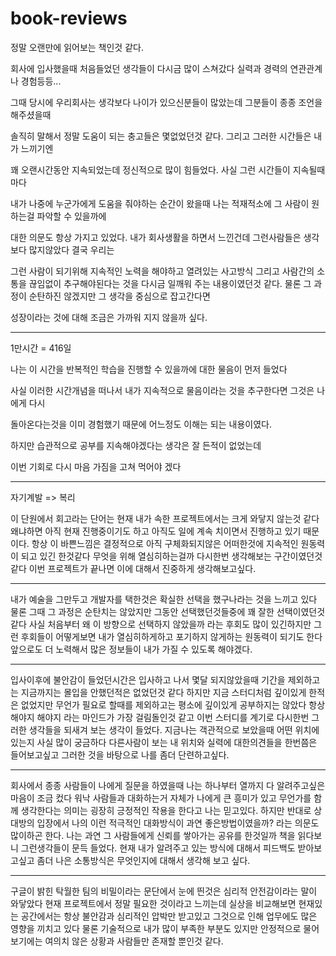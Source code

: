 # book-reviews



정말 오랜만에 읽어보는 책인것 같다. 

 

회사에 입사했을때 처음들었던 생각들이 다시금 많이 스쳐갔다 실력과 경력의 연관관계나 경험등등...

그때 당시에 우리회사는 생각보다 나이가 있으신분들이 많았는데 그분들이 종종 조언을 해주셨을때

솔직히 말해서 정말 도움이 되는 충고들은 몇없었던것 같다. 그리고 그러한 시간들은 내가 느끼기엔 

꽤 오랜시간동안 지속되었는데 정신적으로 많이 힘들었다. 사실 그런 시간들이 지속될때마다 

내가 나중에 누군가에게 도움을 줘야하는 순간이 왔을때 나는 적재적소에 그 사람이 원하는걸 파악할 수 있을까에 

대한 의문도 항상 가지고 있었다. 내가 회사생활을 하면서 느낀건데 그런사람들은 생각보다 많지않았다 결국 우리는

그런 사람이 되기위해 지속적인 노력을 해야하고 열려있는 사고방식 그리고 사람간의 소통을 끊임없이 추구해야된다는 것을 다시금 일깨워 주는 내용이였던것 같다. 물론 그 과정이 순탄하진 않겠지만 그 생각을 중심으로 잡고간다면 

성장이라는 것에 대해 조금은 가까워 지지 않을까 싶다.  

***

1만시간 = 416일 

나는 이 시간을 반복적인 학습을 진행할 수 있을까에 대한 물음이 먼저 들었다

사실 이러한 시간개념을 떠나서 내가 지속적으로 물음이라는 것을 추구한다면 그것은 나에게 다시 

돌아온다는것을 이미 경험했기 때문에 어느정도 이해는 되는 내용이였다. 

하지만 습관적으로 공부를 지속해야겠다는 생각은 잘 든적이 없었는데 

이번 기회로 다시 마음 가짐을 고쳐 먹어야 겠다

***

자기계발 => 복리 

이 단원에서 회고라는 단어는 현재 내가 속한 프로젝트에서는 크게 와닿지 않는것 같다 
왜냐하면 아직 현재 진행중이기도 하고 아직도 일에 계속 치이면서 진행하고 있기 때문이다. 
항상 이 바쁜느낌은 결정적으로 아직 구체화되지않은 어떠한것에 지속적인 원동력이 되고 있긴 한것같다 
무엇을 위해 열심히하는걸까 다시한번 생각해보는 구간이였던것 같다 
이번 프로젝트가 끝나면 이에 대해서 진중하게 생각해보고싶다. 

*** 

내가 예술을 그만두고 개발자를 택한것은 확실한 선택을 했구나라는 것을 느끼고 있다 
물론 그때 그 과정은 순탄치는 않았지만 그동안 선택했던것들중에 꽤 잘한 선택이였던것 같다 
사실 처음부터 왜 이 방향으로 선택하지 않았을까 라는 후회도 많이 있긴하지만 
그런 후회들이 어떻게보면 내가 열심히하게하고 포기하지 않게하는 원동력이 되기도 한다 
앞으로도 더 노력해서 많은 정보들이 내가 가질 수 있도록 해야겠다. 


***

입사이후에 불안감이 들었던시간은 입사하고 나서 몇달 되지않았을때 기간을 제외하고는 지금까지는 몰입을 안했던적은 없었던것 같다 
하지만 지금 스터디처럼 깊이있게 한적은 없었지만 무언가 필요로 할때를 제외하고는 평소에 깊이있게 공부하지는 않았다 
항상 해야지 해야지 라는 마인드가 가장 걸림돌인것 같고 이번 스터디를 계기로 다시한번 그러한 생각들을 되새겨 보는 생각이 들었다.
지금나는 객관적으로 보았을때 어떤 위치에 있는지 사실 많이 궁금하다 다른사람이 보는 내 위치와 실력에 대한의견들을 
한번쯤은 들어보고싶고 그러한 것을 바탕으로 나를 좀더 단련하고싶다.

***

회사에서 종종 사람들이 나에게 질문을 하였을때 나는 하나부터 열까지 다 알려주고싶은 마음이 조금 컸다 
워낙 사람들과 대화하는거 자체가 나에게 큰 흥미가 있고 무언가를 함께 생각한다는 의미는 굉장히 긍정적인 작용을 한다고 나는 믿고있다. 
하지만 반대로 상대방의 입장에서 나의 이런 적극적인 대화방식이 과연 좋은방법이였을까? 라는 의문도 많이하곤 한다. 
나는 과연 그 사람들에게 신뢰를 쌓아가는 공유를 한것일까 책을 읽다보니 그런생각들이 문득 들었다. 
현재 내가 알려주고 있는 방식에 대해서 피드백도 받아보고싶고 좀더 나은 소통방식은 무엇인지에 대해서 생각해 보고 싶다.


*** 

구글이 밝힌 탁월한 팀의 비밀이라는 문단에서 눈에 띈것은 심리적 안전감이라는 말이 와닿았다 
현재 프로젝트에서 정말 필요한 것이라고 느끼는데 실상을 비교해보면 현재있는 공간에서는 항상 
불안감과 심리적인 압박만 받고있고 그것으로 인해 업무에도 많은 영향을 끼치고 있다 
물론 기술적으로 내가 많이 부족한 부분도 있지만 안정적으로 물어보기에는 여의치 않은 상황과 
사람들만 존재할 뿐인것 같다.


